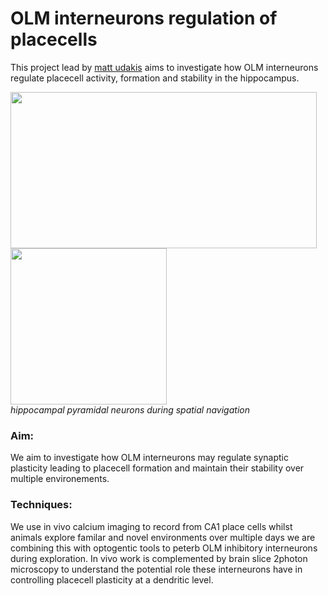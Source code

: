 # OLM interneurons regulation of placecells

This project lead by [matt udakis](../our-team/members/mattudakis) aims to investigate how OLM interneurons
regulate placecell activity, formation and stability in the hippocampus. 

<img src="../img/inscopix_project.png" width="490" height="250"  margin="50px"> <img src="../img/miniscope_gif_2.gif" height="250"><br>
*hippocampal pyramidal neurons during spatial navigation* 

### Aim:
We aim to investigate how OLM interneurons may regulate synaptic plasticity  leading to placecell formation and maintain their stability over multiple environements.

### Techniques:
We use in vivo calcium imaging to record from CA1 place cells whilst animals explore familar and novel environments over multiple days
we are combining this with optogentic tools to peterb OLM inhibitory interneurons during exploration. 
In vivo work is complemented by brain slice 2photon microscopy to understand the potential role these interneurons have in controlling placecell plasticity at a dendritic level. 


